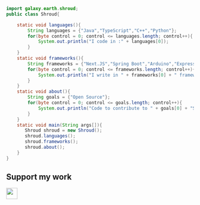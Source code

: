```java
import galaxy.earth.shroud;
public class Shroud{

    static void languages(){
        String languages = {"Java","TypeScript","C++","Python"};
        for(byte control = 0; control <= languages.length; control++){
            System.out.println("I code in :" + languages[0]);
        }
    }
    static void frameworks(){
        String frameworks = {"Next.JS","Spring Boot","Arduino","Express.JS","PyTorch","Keras","TensorFlow"};
        for(byte control = 0; control <= frameworks.length; control++){
            System.out.println("I write in " + frameworks[0] + " framework");
        }
    }
    static void about(){
        String goals = {"Open Source"};
        for(byte control = 0; control <= goals.length; control++){
            System.out.println("Code to contribute to " + goals[0] + "Software & Communties");
        }
    }
    static void main(String args[]){
       Shroud shroud = new Shroud();
       shroud.languages();
       shroud.frameworks();
       shroud.about();
    }
}
```

## Support my work 

<a href="https://github.com/sponsors/shrou-d"><img height = "30" src="https://img.shields.io/static/v1?label=Sponsor&amp;message=%E2%9D%A4&amp;logo=GitHub&amp;color=%23fe8e86" alt=""></a>
